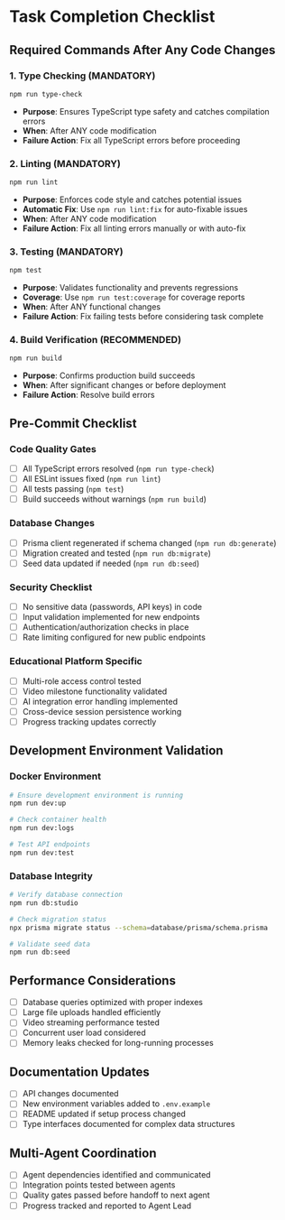 # Task Completion Checklist

## Required Commands After Any Code Changes

### 1. Type Checking (MANDATORY)
```bash
npm run type-check
```
- **Purpose**: Ensures TypeScript type safety and catches compilation errors
- **When**: After ANY code modification
- **Failure Action**: Fix all TypeScript errors before proceeding

### 2. Linting (MANDATORY)
```bash
npm run lint
```
- **Purpose**: Enforces code style and catches potential issues
- **Automatic Fix**: Use `npm run lint:fix` for auto-fixable issues
- **When**: After ANY code modification
- **Failure Action**: Fix all linting errors manually or with auto-fix

### 3. Testing (MANDATORY)
```bash
npm test
```
- **Purpose**: Validates functionality and prevents regressions
- **Coverage**: Use `npm run test:coverage` for coverage reports
- **When**: After ANY functional changes
- **Failure Action**: Fix failing tests before considering task complete

### 4. Build Verification (RECOMMENDED)
```bash
npm run build
```
- **Purpose**: Confirms production build succeeds
- **When**: After significant changes or before deployment
- **Failure Action**: Resolve build errors

## Pre-Commit Checklist

### Code Quality Gates
- [ ] All TypeScript errors resolved (`npm run type-check`)
- [ ] All ESLint issues fixed (`npm run lint`)
- [ ] All tests passing (`npm test`)
- [ ] Build succeeds without warnings (`npm run build`)

### Database Changes
- [ ] Prisma client regenerated if schema changed (`npm run db:generate`)
- [ ] Migration created and tested (`npm run db:migrate`)
- [ ] Seed data updated if needed (`npm run db:seed`)

### Security Checklist
- [ ] No sensitive data (passwords, API keys) in code
- [ ] Input validation implemented for new endpoints
- [ ] Authentication/authorization checks in place
- [ ] Rate limiting configured for new public endpoints

### Educational Platform Specific
- [ ] Multi-role access control tested
- [ ] Video milestone functionality validated
- [ ] AI integration error handling implemented
- [ ] Cross-device session persistence working
- [ ] Progress tracking updates correctly

## Development Environment Validation

### Docker Environment
```bash
# Ensure development environment is running
npm run dev:up

# Check container health
npm run dev:logs

# Test API endpoints
npm run dev:test
```

### Database Integrity
```bash
# Verify database connection
npm run db:studio

# Check migration status
npx prisma migrate status --schema=database/prisma/schema.prisma

# Validate seed data
npm run db:seed
```

## Performance Considerations
- [ ] Database queries optimized with proper indexes
- [ ] Large file uploads handled efficiently
- [ ] Video streaming performance tested
- [ ] Concurrent user load considered
- [ ] Memory leaks checked for long-running processes

## Documentation Updates
- [ ] API changes documented
- [ ] New environment variables added to `.env.example`
- [ ] README updated if setup process changed
- [ ] Type interfaces documented for complex data structures

## Multi-Agent Coordination
- [ ] Agent dependencies identified and communicated
- [ ] Integration points tested between agents
- [ ] Quality gates passed before handoff to next agent
- [ ] Progress tracked and reported to Agent Lead